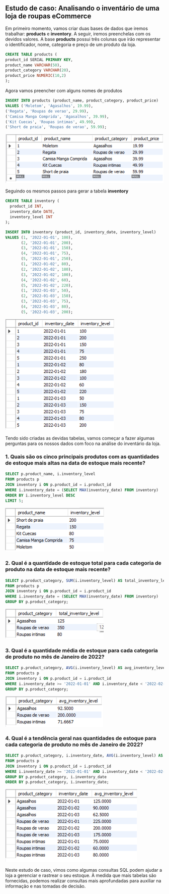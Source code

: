## Estudo de caso: Analisando o inventário de uma loja de roupas eCommerce
Em primeiro momento, vamos criar duas bases de dados que iremos trabalhar: **products** e **inventory**. A seguir, iremos preenchelas com os devidos valores.
A base **products** possui três colunas que irão representar o identificador, nome, categoria e preço de um produto da loja. 
```sql
CREATE TABLE products (
product_id SERIAL PRIMARY KEY,
product_name VARCHAR(50),
product_category VARCHAR(20),
product_price NUMERIC(10,2)
);
```
Agora vamos preencher com alguns nomes de produtos 
```sql
INSERT INTO products (product_name, product_category, product_price)
VALUES ('Moletom', 'Agasalhos', 19.99),
('Regata', 'Roupas de verao', 29.99),
('Camisa Manga Comprida', 'Agasalhos', 39.99),
('Kit Cuecas', 'Roupas intimas', 49.99),
('Short de praia', 'Roupas de verao', 59.99);
```
![Tabela products](https://github.com/maiadiego/SQL-projects/blob/master/imagens/tabela_produto.png)

Seguindo os mesmos passos para gerar a tabela **inventory**
```sql
CREATE TABLE inventory (
  product_id INT,
  inventory_date DATE,
  inventory_level INT
);
```
```sql 
INSERT INTO inventory (product_id, inventory_date, inventory_level)
VALUES (1, '2022-01-01', 100),
       (2, '2022-01-01', 200),
       (3, '2022-01-01', 150),
       (4, '2022-01-01', 75),
       (5, '2022-01-01', 250),
       (1, '2022-01-02', 80),
       (2, '2022-01-02', 180),
       (3, '2022-01-02', 100),
       (4, '2022-01-02', 60),
       (5, '2022-01-02', 220),
       (1, '2022-01-03', 50),
       (2, '2022-01-03', 150),
       (3, '2022-01-03', 75),
       (4, '2022-01-03', 80),
       (5, '2022-01-03', 200);
```

![Tabela inventory](https://github.com/maiadiego/SQL-projects/blob/master/imagens/tabela_inventory.png)

Tendo sido criadas as devidas tabelas, vamos começar a fazer algumas perguntas para os nossos dados com foco na análise do inventário da loja.
### 1. Quais são os cinco principais produtos com as quantidades de estoque mais altas na data de estoque mais recente?
```sql
SELECT p.product_name, i.inventory_level
FROM products p
JOIN inventory i ON p.product_id = i.product_id
WHERE i.inventory_date = (SELECT MAX(inventory_date) FROM inventory)
ORDER BY i.inventory_level DESC
LIMIT 5; 
```
![5 products](https://github.com/maiadiego/SQL-projects/blob/master/imagens/5-products-high-inventory.png)

### 2. Qual é a quantidade de estoque total para cada categoria de produto na data de estoque mais recente?
```sql
SELECT p.product_category, SUM(i.inventory_level) AS total_inventory_level
FROM products p
JOIN inventory i ON p.product_id = i.product_id
WHERE i.inventory_date = (SELECT MAX(inventory_date) FROM inventory)
GROUP BY p.product_category;
```
![](https://github.com/maiadiego/SQL-projects/blob/master/imagens/total_inventory_level.png)

### 3. Qual é a quantidade média de estoque para cada categoria de produto no mês de Janeiro de 2022?
```sql
SELECT p.product_category, AVG(i.inventory_level) AS avg_inventory_level
FROM products p
JOIN inventory i ON p.product_id = i.product_id
WHERE i.inventory_date >= '2022-01-01' AND i.inventory_date < '2022-02-01'
GROUP BY p.product_category;
```
![](https://github.com/maiadiego/SQL-projects/blob/master/imagens/avg_inventory_level.png)

### 4. Qual é a tendência geral nas quantidades de estoque para cada categoria de produto no mês de Janeiro de 2022?
```sql 
SELECT p.product_category, i.inventory_date, AVG(i.inventory_level) AS avg_inventory_level
FROM products p
JOIN inventory i ON p.product_id = i.product_id
WHERE i.inventory_date >= '2022-01-01' AND i.inventory_date < '2022-02-01'
GROUP BY p.product_category, i.inventory_date
ORDER BY p.product_category, i.inventory_date;
```
![](https://github.com/maiadiego/SQL-projects/blob/master/imagens/avg_inventory_level_tendency.png)

Neste estudo de caso, vimos como algumas consultas SQL podem ajudar a loja a gerenciar e rastrear o seu estoque. À medida que mais tabelas são fornecidas, podemos realizar consultas mais aprofundadas para auxiliar na informação e nas tomadas de decisão.



